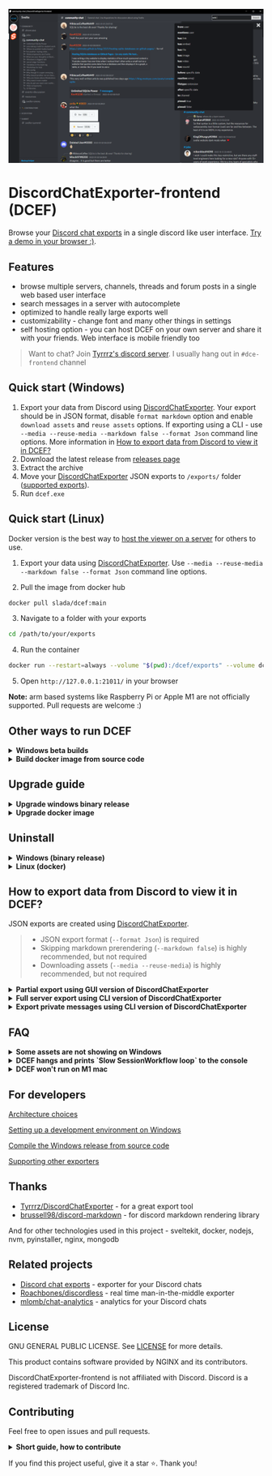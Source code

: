 ![](docs/screenshot.png)

# DiscordChatExporter-frontend (DCEF)

Browse your [Discord chat exports](https://github.com/Tyrrrz/DiscordChatExporter) in a single discord like user interface. [Try a demo in your browser :)](https://dcef.slada.sk/).

## Features

- browse multiple servers, channels, threads and forum posts in a single web based user interface
- search messages in a server with autocomplete
- optimized to handle really large exports well
- customizability - change font and many other things in settings
- self hosting option - you can host DCEF on your own server and share it with your friends. Web interface is mobile friendly too

> Want to chat? Join [Tyrrrz's discord server](https://discord.gg/2SUWKFnHSm). I usually hang out in `#dce-frontend` channel

## Quick start (Windows)

1. Export your data from Discord using [DiscordChatExporter](https://github.com/Tyrrrz/DiscordChatExporter/tree/master/.docs). Your export should be in JSON format, disable `format markdown` option and enable `download assets` and `reuse assets` options. If exporting using a CLI - use `--media --reuse-media --markdown false --format Json` command line options. More information in [How to export data from Discord to view it in DCEF?](#supported-exports)
2. Download the latest release from [releases page](https://github.com/slatinsky/DiscordChatExporter-frontend/releases)
3. Extract the archive
4. Move your [DiscordChatExporter](https://github.com/Tyrrrz/DiscordChatExporter) JSON exports to `/exports/` folder ([supported exports](#supported-exports)).
5. Run `dcef.exe`

## Quick start (Linux)


Docker version is the best way to [host the viewer on a server](docs/Server-hosting.md) for others to use.

1. Export your data using [DiscordChatExporter](https://github.com/Tyrrrz/DiscordChatExporter/blob/master/.docs/Getting-started.md#using-the-cli). Use `--media --reuse-media --markdown false --format Json` command line options.

2. Pull the image from docker hub

```bash
docker pull slada/dcef:main
```

3. Navigate to a folder with your exports

```bash
cd /path/to/your/exports
```

4. Run the container
```bash
docker run --restart=always --volume "$(pwd):/dcef/exports" --volume dcef_cache:/dcef/cache --rm --name dcef -p 21011:21011 -it slada/dcef:main
```

5. Open `http://127.0.0.1:21011/` in your browser

**Note:** arm based systems like Raspberry Pi or Apple M1 are not officially supported. Pull requests are welcome :)


## Other ways to run DCEF

<details><summary><b>Windows beta builds</b></summary>

If you want to try out the latest features, you can use [beta builds](https://github.com/slatinsky/DiscordChatExporter-frontend/actions/workflows/windows-build.yml). They are automatically built from the latest commit on `main` branch. You need to be logged in to Github account to download them.

</details>

<details><summary><b>Build docker image from source code</b></summary>

You need docker and git installed. Then run:

```bash
git clone https://github.com/slatinsky/DiscordChatExporter-frontend
cd DiscordChatExporter-frontend
docker build -t dcef .
```
Then use the same instructions as for the Linux docker version, but replace in commands `slada/dcef:main` with `dcef`.

</details>


## Upgrade guide

<details><summary><b>Upgrade windows binary release</b></summary>

Want to upgrade from previous version? Follow these steps:

1. Download the latest release from [releases page](https://github.com/slatinsky/DiscordChatExporter-frontend/releases).
2. Delete everything (except `exports` folder) in your discordchatexporter-frontend folder.
3. Move everything (except `exports` folder) from the new release to your discordchatexporter-frontend folder.

</details>

<details><summary><b>Upgrade docker image</b></summary>

```bash
cd path/to/your/exports/
docker rm dcef --force
docker image rm slada/dcef:main
docker pull slada/dcef:main
docker run --restart=always --volume "$(pwd):/dcef/exports" --volume dcef_cache:/dcef/cache --rm --name dcef -p 21011:21011 -it slada/dcef:main
```

</details>

## Uninstall

<details><summary><b>Windows (binary release)</b></summary>

DCEF does not create any files outside of its folder, so you can just delete the folder to uninstall it.

Move your `exports` folder somewhere else if you want to keep your exports.

</details>

<details><summary><b>Linux (docker)</b></summary>

1. kill and delete the container

```bash
docker rm dcef --force
```

2. remove the volume

```bash
docker volume rm dcef_cache
```

3. remove the image

```bash
docker image rm slada/dcef:main
```

</details>



<a name="supported-exports"></a>
## How to export data from Discord to view it in DCEF?

JSON exports are created using [DiscordChatExporter](https://github.com/Tyrrrz/DiscordChatExporter).

> - JSON export format (`--format Json`) is required
> - Skipping markdown prerendering (`--markdown false`) is highly recommended, but not required
> - Downloading assets (`--media --reuse-media`) is highly recommended, but not required


<details><summary><b>Partial export using GUI version of DiscordChatExporter</b></summary>

Make sure that export format is set to `JSON` and `Format markdown` is disabled. Optionally, you should also enable `Download assets`+`Reuse assets` option to download images, videos and other types of assets.

![](docs/dce-export-more.png)

**NOTE**: You can't export threads and forums using GUI version of DCE. You need to use CLI version for that.

</details>



<details><summary><b>Full server export using CLI version of DiscordChatExporter</b></summary>

Export all accessible channels in a server (**without threads and forum posts**):
```bash
DiscordChatExporter.Cli.exe exportguild --token DISCORD_TOKEN -g SERVER_ID --media --reuse-media --markdown false --format Json --output OUTPUT_FOLDER_PATH
```

Export threads/forum posts (you can pass multiple thread/forum post ids):
```bash
DiscordChatExporter.Cli export --token DISCORD_TOKEN  --media --reuse-media --markdown false --output OUTPUT_FOLDER_PATH --format Json --channel THREAD_ID_OR_FORUM_POST_ID_1 THREAD_ID_OR_FORUM_POST_ID_2 THREAD_ID_OR_FORUM_POST_ID_3 THREAD_ID_OR_FORUM_POST_ID_4
```

Don't want to manually right click all threads/forums post and copy their ids? These helper scripts can help you:

[Helper script to export archived threads in a channel](docs/Exporting-threads.md)

[Helper script to export forum posts in a channel](docs/Exporting-threads.md)



</details>

<details><summary><b>Export private messages using CLI version of DiscordChatExporter</b></summary>

Export all dms (sadly, exporting dms can't be done without selfboting):
```bash
DiscordChatExporter.Cli.exe exportdm --token DISCORD_TOKEN --media --reuse-media --markdown false --format Json --output OUTPUT_FOLDER_PATH
```

</details>





## FAQ

<details><summary><b>Some assets are not showing on Windows</b></summary>

Files in `/exports/` folder may exceed Windows path length limit of 260 characters. If you have any issues with loading your assets you can choose one of the following solutions:
- move DCEF to a folder with shorter path
- or run `registry_tweaks/change_260_character_path_limit_to_32767.reg` to increase the limit to 32767 characters (requires admin privileges) and restart your computer. To revert this change, run `registry_tweaks/restore_260_character_path_limit.reg` and restart your computer.

</details>


<details><summary><b>DCEF hangs and prints `Slow SessionWorkflow loop` to the console</b></summary>

`Slow SessionWorkflow loop` messages are completely normal - if you see them, you know that data is pushed to mongodb database and the process is not stuck. Just be patient and wait for the process to finish. If you have a lot of exports, it may take a while.

DCEF is not just an simple viewer. This process enriches your exports with additional data and stores them in a database for search and other features to work.

Impatient? Navigate to `http://127.0.0.1:21011/` in your browser to see already processed exports.

</details>


<details><summary><b>DCEF won't run on M1 mac</b></summary>

[This pull request](https://github.com/slatinsky/DiscordChatExporter-frontend/pull/30) may help you

</details>




## For developers

[Architecture choices](docs/Architecture.md)

[Setting up a development environment on Windows](docs/Development-env.md)

[Compile the Windows release from source code](docs/Compile.md)

[Supporting other exporters](docs/Supporting-other-exporters.md)


## Thanks
- [Tyrrrz/DiscordChatExporter](https://github.com/Tyrrrz/DiscordChatExporter) - for a great export tool
- [brussell98/discord-markdown](https://github.com/brussell98/discord-markdown) - for discord markdown rendering library

And for other technologies used in this project - sveltekit, docker, nodejs, nvm, pyinstaller, nginx, mongodb

## Related projects

- [Discord chat exports](https://github.com/Tyrrrz/DiscordChatExporter) - exporter for your Discord chats
- [Roachbones/discordless](https://github.com/Roachbones/discordless) - real time man-in-the-middle exporter
- [mlomb/chat-analytics](https://github.com/mlomb/chat-analytics) - analytics for your Discord chats

## License
GNU GENERAL PUBLIC LICENSE. See [LICENSE](LICENSE) for more details.

This product contains software provided by NGINX and its contributors.

DiscordChatExporter-frontend is not affiliated with Discord. Discord is a registered trademark of Discord Inc.

## Contributing
Feel free to open issues and pull requests.

<details><summary><b>Short guide, how to contribute</b></summary>

- Fork the repository
- Create a new branch
- Implement your changes
- Commit and push your changes
- Create a pull request

</details>


If you find this project useful, give it a star ⭐. Thank you!